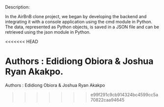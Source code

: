 Description:

In the AirBnB clone project, we began by developing the backend and integrating it with a console application using the cmd module in Python. The data, represented as Python objects, is saved in a JSON file and can be retrieved using the json module in Python.

<<<<<<< HEAD

Authors : Edidiong Obiora & Joshua Ryan Akakpo.
=======
Authors : Edidiong Obiora & Joshua Ryan Akakpo
>>>>>>> e99f291c9cb914324bc4599cc5a70822caa94645
